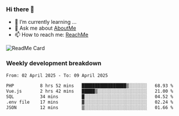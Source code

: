 ### Hi there 👋

- 🌱 I’m currently learning ...
- 💬 Ask me about [AboutMe](https://www.itzcy.com/about)
- 📫 How to reach me: [ReachMe](https://www.itzcy.com/about)

![ReadMe Card](https://github-readme-stats-ten-gilt.vercel.app/api?username=SuperChenYun&show_icons=true&title_color=fff&icon_color=79ff97&text_color=9f9f9f&bg_color=151515&hide_border=true)

### Weekly development breakdown
<!--START_SECTION:waka-->

```txt
From: 02 April 2025 - To: 09 April 2025

PHP          8 hrs 52 mins   █████████████████▒░░░░░░░   68.93 %
Vue.js       2 hrs 42 mins   █████▒░░░░░░░░░░░░░░░░░░░   21.00 %
SQL          34 mins         █░░░░░░░░░░░░░░░░░░░░░░░░   04.52 %
.env file    17 mins         ▓░░░░░░░░░░░░░░░░░░░░░░░░   02.24 %
JSON         12 mins         ▒░░░░░░░░░░░░░░░░░░░░░░░░   01.66 %
```

<!--END_SECTION:waka-->
